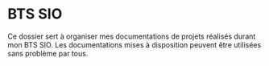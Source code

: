 # BTS SIO

Ce dossier sert à organiser mes documentations de projets réalisés durant mon BTS SIO.
Les documentations mises à disposition peuvent être utilisées sans problème par tous.
